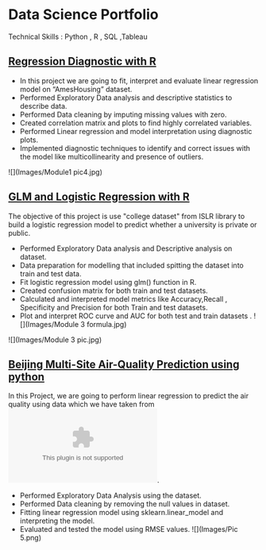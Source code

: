 # Data Science Portfolio
Technical Skills : Python , R , SQL ,Tableau 
## [Regression Diagnostic with R](https://sana1410.github.io/R-Projects/)
* In this project we are going to fit, interpret and evaluate linear regression model on “AmesHousing” dataset.
* Performed Exploratory Data analysis and descriptive statistics to describe data.
* Performed Data cleaning by imputing missing values with zero.
* Created correlation matrix and plots to find highly correlated variables.
* Performed Linear regression and model interpretation using diagnostic plots.
* Implemented diagnostic techniques to identify and correct issues with the model like multicollinearity and presence of outliers.

![](Images/Module1 pic4.jpg)
## [GLM and Logistic Regression with R](https://sana1410.github.io/R-Projects/)
The objective of this project is use "college dataset" from ISLR library to build a logistic regression model to predict whether a university is private or public.
* Performed Exploratory Data analysis and Descriptive analysis on dataset.
* Data preparation for modelling that included spitting the dataset into train and test data.
* Fit logistic regression model using glm() function in R.
* Created confusion matrix for both train and test datasets.
* Calculated and interpreted model metrics like Accuracy,Recall , Specificity and Precision for both Train and test datasets.
* Plot and interpret ROC curve and AUC for both test and train datasets .
![](Images/Module 3 formula.jpg)

![](Images/Module 3 pic.jpg)
## [Beijing Multi-Site Air-Quality Prediction using python](https://sana1410.github.io/Python-Projects/)
In this Project, we are going to perform linear regression to predict the air quality using data which we have taken from ![Dataset](https://archive.ics.uci.edu/ml/machine-learning-databases/00501/PRSA2017_Data_20130301-20170228.zip).
* Performed Exploratory Data Analysis using the dataset.
* Performed Data cleaning by removing the null values in dataset.
* Fitting linear regression model using sklearn.linear_model and interpreting the model.
* Evaluated and tested the model using RMSE values.
![](Images/Pic 5.png)
